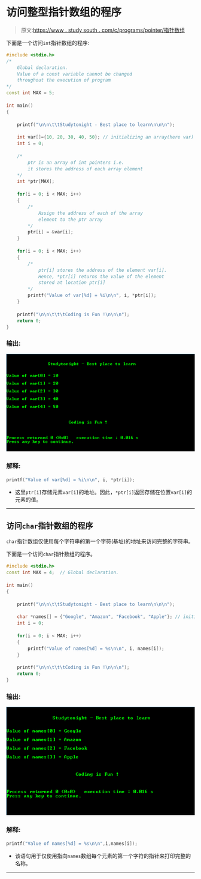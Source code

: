# 访问整型指针数组的程序

> 原文:[https://www . study south . com/c/programs/pointer/指针数组](https://www.studytonight.com/c/programs/pointer/array-of-pointers)

下面是一个访问`int`指针数组的程序:

```cpp
#include <stdio.h>
/* 
    Global declaration. 
    Value of a const variable cannot be changed 
    throughout the execution of program
*/
const int MAX = 5;  

int main()
{

    printf("\n\n\t\tStudytonight - Best place to learn\n\n\n");

    int var[]={10, 20, 30, 40, 50}; // initializing an array(here var) of int pointers
    int i = 0;

    /*
        ptr is an array of int pointers i.e. 
        it stores the address of each array element
    */
    int *ptr[MAX];

    for(i = 0; i < MAX; i++)
    {
        /*
            Assign the address of each of the array 
            element to the ptr array
        */
        ptr[i] = &var[i];
    }

    for(i = 0; i < MAX; i++)
    {
        /*
            ptr[i] stores the address of the element var[i]. 
            Hence, *ptr[i] returns the value of the element 
            stored at location ptr[i]
        */
        printf("Value of var[%d] = %i\n\n", i, *ptr[i]);
    }

    printf("\n\n\t\t\tCoding is Fun !\n\n\n");
    return 0;
}
```

### 输出:

![Array of Int Pointer](img/b0adc682f4b95de77c3b4d911cd23e9d.png)

### 解释:

```cpp
printf("Value of var[%d] = %i\n\n", i, *ptr[i]);
```

*   这里`ptr[i]`存储元素`var[i]`的地址。因此，`*ptr[i]`返回存储在位置`var[i]`的元素的值。

* * *

## 访问`char`指针数组的程序

`char`指针数组仅使用每个字符串的第一个字符(基址)的地址来访问完整的字符串。

下面是一个访问`char`指针数组的程序。

```cpp
#include <stdio.h>
const int MAX = 4;  // Global declaration.

int main()
{

	printf("\n\n\t\tStudytonight - Best place to learn\n\n\n");

    char *names[] = {"Google", "Amazon", "Facebook", "Apple"}; // initializing an array(here names) of char pointers
    int i = 0;

    for(i = 0; i < MAX; i++)
    {
        printf("Value of names[%d] = %s\n\n", i, names[i]);
    }

    printf("\n\n\t\t\tCoding is Fun !\n\n\n");
    return 0;
}
```

### 输出:

![program to sotre and access the Array of Char Pointer](img/84ae8a2a1bed66fbfb4378b73de50609.png)

### 解释:

```cpp
printf("Value of names[%d] = %s\n\n",i,names[i]);
```

*   该语句用于仅使用指向`names`数组每个元素的第一个字符的指针来打印完整的名称。

* * *